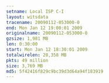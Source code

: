 ```yaml
---
setname: Local ISP C-I
layout: witsdata
tracename: 20090112-053000-0
end: Mon Jan 12 19:00:01 2009
originalname: 20090112-053000-0
gzsize: 1,981 MB
len: 0:30:00
start: Mon Jan 12 18:30:01 2009
totalwirelen: 28,358 MB
pkts: 49 million
size: 3,769 MB
md5: 5f42416f829c9bc39d3d64a94f183919
---
```

